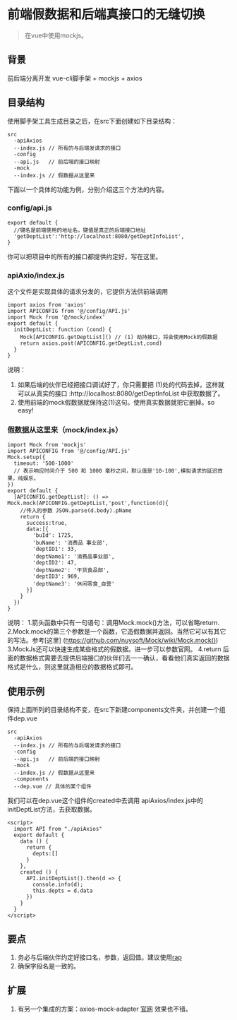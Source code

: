 # 前端假数据和后端真接口的无缝切换

> 在vue中使用mockjs。

## 背景
前后端分离开发
vue-cli脚手架 + mockjs + axios

## 目录结构
使用脚手架工具生成目录之后，在src下面创建如下目录结构：
```
src
  -apiAxios
  --index.js // 所有的与后端发请求的接口
  -config
  --api.js   // 前后端的接口映射
  -mock
  --index.js // 假数据从这里来
```
下面以一个具体的功能为例，分别介绍这三个方法的内容。
### config/api.js
```
export default {
  //键名是前端使用的地址名，键值是真正的后端接口地址
  'getDeptList':'http://localhost:8080/getDeptInfoList',
}
```
你可以把项目中的所有的接口都提供约定好，写在这里。

### apiAxio/index.js
这个文件是实现具体的请求分发的，它提供方法供前端调用
```
import axios from 'axios'
import APICONFIG from '@/config/API.js'
import Mock from '@/mock/index'
export default {
  initDeptList: function (cond) {
    Mock[APICONFIG.getDeptList]() // (1) 劫持接口，将会使用Mock的假数据
    return axios.post(APICONFIG.getDeptList,cond)
  }
}
```
说明：
1. 如果后端的伙伴已经把接口调试好了，你只需要把 (1)处的代码去掉，这样就可以从真实的接口 :http://localhost:8080/getDeptInfoList 中获取数据了。
2. 使用前端的mock假数据就保持这(1)这句。使用真实数据就把它删掉。so easy!

###  假数据从这里来（mock/index.js）
```
import Mock from 'mockjs'
import APICONFIG from '@/config/API.js'
Mock.setup({
  timeout: '500-1000'
  // 表示响应时间介于 500 和 1000 毫秒之间，默认值是'10-100',模拟请求的延迟效果，纯娱乐。
})
export default {
  [APICONFIG.getDeptList]: () => Mock.mock(APICONFIG.getDeptList,'post',function(d){
    //传入的参数 JSON.parse(d.body).pName
    return {
      success:true,
      data:[{
        'buId': 1725,
        'buName': '消费品 事业部',
        'deptID1': 33,
        'deptName1': '消费品事业部',
        'deptID2': 47,
        'deptName2': '干货食品部',
        'deptID3': 969,
        'deptName3': '休闲零食_自营'
      }]
    }
  })
}
```
说明：
1.箭头函数中只有一句语句：调用Mock.mock()方法，可以省略return.
2.Mock.mock的第三个参数是一个函数，它造假数据并返回。当然它可以有其它的写法。参考[这里] (https://github.com/nuysoft/Mock/wiki/Mock.mock())
3.MockJs还可以快速生成某些格式的假数据。进一步可以参数官网。
4.return 后面的数据格式需要去提供后端接口的伙伴们去一一确认，看看他们真实返回的数据格式是什么，则这里就造相应的数据格式即可。

## 使用示例
保持上面所列的目录结构不变，在src下新建components文件夹，并创建一个组件dep.vue
```
src
  -apiAxios
  --index.js // 所有的与后端发请求的接口
  -config
  --api.js   // 前后端的接口映射
  -mock
  --index.js // 假数据从这里来
  -components
  --dep.vue // 具体的某个组件
```

我们可以在dep.vue这个组件的created中去调用 apiAxios/index.js中的initDeptList方法，去获取数据。
```
<script>
  import API from "./apiAxios"
  export default {
    data () {
      return {
        depts:[]
      }
    },
    created () {
      API.initDeptList().then(d => {
        console.info(d);
        this.depts = d.data
      })
    }
  }
</script>
```
## 要点

1. 务必与后端伙伴约定好接口名，参数，返回值。建议使用[rap](http://rap.jd.com/org/index.do)
2. 确保字段名是一致的。

## 扩展
1. 有另一个集成的方案：axios-mock-adapter
[官网](https://www.npmjs.com/package/axios-mock-adapter) 效果也不错。
